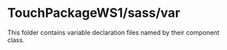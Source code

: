 # TouchPackageWS1/sass/var

This folder contains variable declaration files named by their component class.
